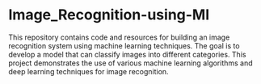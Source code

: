 # Image_Recognition-using-Ml
This repository contains code and resources for building an image recognition system using machine learning techniques. The goal is to develop a model that can classify images into different categories. This project demonstrates the use of various machine learning algorithms and deep learning techniques for image recognition.
